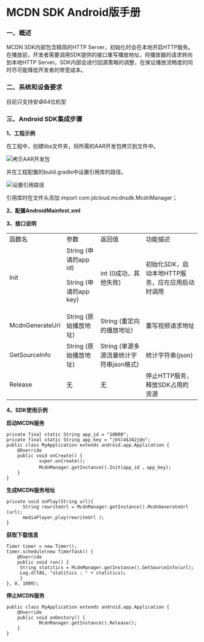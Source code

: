 # MCDN SDK Android版手册

### 一、概述

MCDN SDK内部包含精简的HTTP Server，初始化时会在本地开启HTTP服务。在播放前，开发者需要调用SDK提供的接口重写播放地址，将播放器的请求转向到本地HTTP Server。SDK内部会进行回源策略的调整，在保证播放流畅度的同时尽可能降低开发者的带宽成本。

### 二、系统和设备要求

目前只支持安卓64位机型

### 三、Android SDK集成步骤

**1、工程示例**

在工程中，创建libs文件夹，将所需的AAR开发包拷贝到文件中。

![拷贝AAR开发包](https://github.com/jdcloudcom/cn/blob/mcdn-0708/image/MCDN/拷贝AAR开发包.png)

并在工程配置的build.gradle中设置引用库的路径。

![设置引用路径](https://github.com/jdcloudcom/cn/blob/mcdn-0708/image/MCDN/设置引用路径.png)

引用库时在文件头添加 import com.jdcloud.mcdnsdk.McdnManager；

**2、配置AndroidMainfest.xml**

<uses-permission android:name="android.permission.INTERNET" />

**3、接口说明**

<table><tr><td>函数名</td><td>参数</td><td>返回值</td><td>功能描述</td></tr><tr><td>Init</td><td>String (申请的app id)
  
String (申请的app key)</td><td>int (0成功，其他失败)</td><td>初始化SDK，启动本地HTTP服务，应在应用启动时调用</td></tr><tr><td>McdnGenerateUrl</td><td>String (原始播放地址)</td><td>String (重定向的播放地址)</td><td>重写视频请求地址</td></tr><tr><td>GetSourceInfo</td><td>String (原始播放地址)</td><td>String (单源多源流量统计字符串json格式)</td><td>统计字符串(json)</td></tr><tr><td>Release</td><td>无</td><td>无</td><td>停止HTTP服务，释放SDK占用的资源</td></tr></table>

**4、SDK使用示例**

**启动MCDN服务**

```
private final static String app_id = "10000";
private final static String app_key = "jk%l4$342j@n";
public class MyApplication extends android.app.Application {
    @Override
    public void onCreate() {
            super.onCreate();
            McdnManager.getInstance().Init(app_id ，app_key);
    }
}
```

**生成MCDN服务地址**

```
private void onPlay(String url){
      String rewriteUrl = McdnManager.getInstance().McdnGenerateUrl (url);
      mediaPlayer.play(rewriteUrl );
}
```

**获取下载信息**

```
Timer timer = new Timer();
timer.schedule(new TimerTask() {
	@Override
	public void run() {
	 String statitics = McdnManager.getInstance().GetSourceInfo(url);
	 Log.d(TAG, "statitics : " + statitics);
	 }
}, 0, 1000);
```

**停止MCDN服务**

```
public class MyApplication extends android.app.Application {
    @Override
    public void onDestory() {
            McdnManager.getInstance().Release();
    }
}
```
